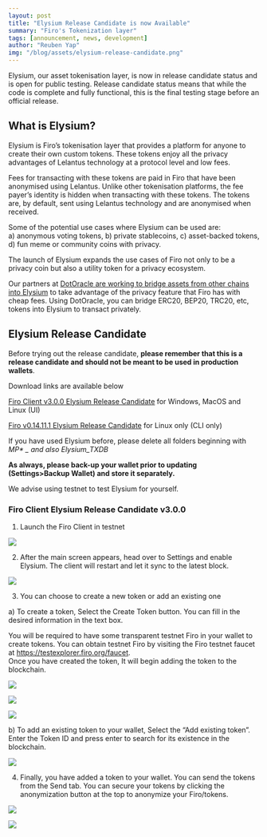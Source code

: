 ```yaml
---
layout: post
title: "Elysium Release Candidate is now Available"
summary: "Firo's Tokenization layer"
tags: [announcement, news, development]
author: "Reuben Yap"
img: "/blog/assets/elysium-release-candidate.png"
---
```

Elysium, our asset tokenisation layer, is now in release candidate status and is open for public testing. Release candidate status means that while the code is complete and fully functional, this is the final testing stage before an official release.

## What is Elysium?

Elysium is Firo’s tokenisation layer that provides a platform for anyone to create their own custom tokens. These tokens enjoy all the privacy advantages of Lelantus technology at a protocol level and low fees.  

Fees for transacting with these tokens are paid in Firo that have been anonymised using Lelantus. Unlike other tokenisation platforms, the fee payer’s identity is hidden when transacting with these tokens. The tokens are, by default, sent using Lelantus technology and are anonymised when received.  

Some of the potential use cases where Elysium can be used are:  
a) anonymous voting tokens,
b) private stablecoins,
c) asset-backed tokens,
d) fun meme or community coins with privacy.  

The launch of Elysium expands the use cases of Firo not only to be a privacy coin but also a utility token for a privacy ecosystem.

Our partners at [DotOracle are working to bridge assets from other chains into Elysium](https://firo.org/2022/01/18/dotoracle-partnership.html) to take advantage of the privacy feature that Firo has with cheap fees. Using DotOracle, you can bridge ERC20, BEP20, TRC20, etc, tokens into Elysium to transact privately.


## Elysium Release Candidate

Before trying out the release candidate, **please remember that this is a release candidate and should not be meant to be used in production wallets**.  

Download links are available below

[Firo Client v3.0.0 Elysium Release Candidate](https://github.com/firoorg/firo-client/releases/tag/v3.0.0-elysium-rc) for Windows, MacOS and Linux (UI)

[Firo v0.14.11.1 Elysium Release Candidate](https://github.com/firoorg/firo/releases/tag/v0.14.11.1-elysium-rc) for Linux only (CLI only)

If you have used Elysium before, please delete all folders beginning with *MP\* _ and also Elysium_TXDB*

**As always, please back-up your wallet prior to updating (Settings>Backup Wallet) and store it separately.**

We advise using testnet to test Elysium for yourself.

### Firo Client Elysium Release Candidate v3.0.0  

1) Launch the Firo Client in testnet

![](/blog/assets//elysium-post/Elysium1.jpg)

2) After the main screen appears, head over to Settings and enable Elysium. The client will restart and let it sync to the latest block.

![](/blog/assets//elysium-post/Elysium2.jpg)

3) You can choose to create a new token or add an existing one
	
a) To create a token, Select the Create Token button. You can fill in the desired information in the text box. 
		
You will be required to have some transparent testnet Firo in your wallet to create tokens. You can obtain testnet Firo by visiting the Firo testnet faucet at https://testexplorer.firo.org/faucet.  
Once you have created the token, It will begin adding the token to the blockchain. 

![](/blog/assets//elysium-post/Elysium3.jpg)

![](/blog/assets//elysium-post/Elysium4.jpg)

![](/blog/assets//elysium-post/Elysium5.jpg)  

b) To add an existing token to your wallet, Select the “Add existing token”. Enter the Token ID and press enter to search for its existence in the blockchain.  

![](/blog/assets//elysium-post/Elysium6.jpg)

4) Finally, you have added a token to your wallet. You can send the tokens from the Send tab. You can secure your tokens by clicking the anonymization button at the top to anonymize your Firo/tokens.  

![](/blog/assets//elysium-post/Elysium7.jpg)

![](/blog/assets//elysium-post/Elysium8.jpg)
